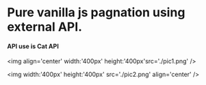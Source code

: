# Pure vanilla js pagnation using external API.

#### API use is Cat API

<img align='center' width:'400px' height:'400px'src='./pic1.png' />

<img width:'400px' height:'400px' src='./pic2.png' align='center' />
